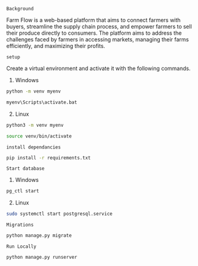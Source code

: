 `Background`

Farm Flow is a web-based platform that aims to connect farmers with buyers, streamline the supply chain process, and empower farmers to sell their produce directly to consumers. The platform aims to address the challenges faced by farmers in accessing markets, managing their farms efficiently, and maximizing their profits. 

`setup`

Create a virtual environment and activate it with the following commands. 

1. Windows
```bash
python -m venv myenv
```

```bash
myenv\Scripts\activate.bat
```

2. Linux

``` bash 
python3 -m venv myenv 
```

```bash
source venv/bin/activate  
```


`install dependancies`


```bash
pip install -r requirements.txt
```

`Start database`

1. Windows

```bash
pg_ctl start
```
2. Linux

```bash
sudo systemctl start postgresql.service 
```

`Migrations`
```bash
python manage.py migrate 
```

`Run Locally`

```bash
python manage.py runserver
```


